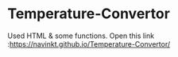 # Temperature-Convertor
Used HTML & some functions.
Open this link :https://navinkt.github.io/Temperature-Convertor/

